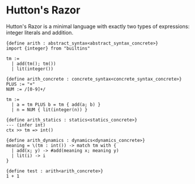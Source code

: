 # Hutton's Razor

Hutton's Razor is a minimal language with exactly two types of expressions:
integer literals and addition.

```
{define arith : abstract_syntax<abstract_syntax_concrete>}
import {integer} from "builtins"

tm :=
  | add(tm(); tm())
  | lit(integer())
```

```
{define arith_concrete : concrete_syntax<concrete_syntax_concrete>}
PLUS := "+"
NUM := /[0-9]+/

tm :=
  | a = tm PLUS b = tm { add(a; b) }
  | n = NUM { lit(integer(n)) }
```

```
{define arith_statics : statics<statics_concrete>}
--- (infer int)
ctx >> tm => int()
```

```
{define arith_dynamics : dynamics<dynamics_concrete>}
meaning = \(tm : int()) -> match tm with {
  | add(x; y) -> #add(meaning x; meaning y)
  | lit(i) -> i
}
```

```
{define test : arith<arith_concrete>}
1 + 1
```
